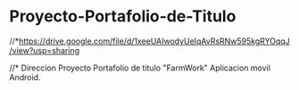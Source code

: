 # Proyecto-Portafolio-de-Titulo
//*https://drive.google.com/file/d/1xeeUAIwodyUeIqAvRsRNw595kgRYOqqJ/view?usp=sharing

//* Direccion Proyecto Portafolio de titulo "FarmWork" Aplicacion movil Android.
